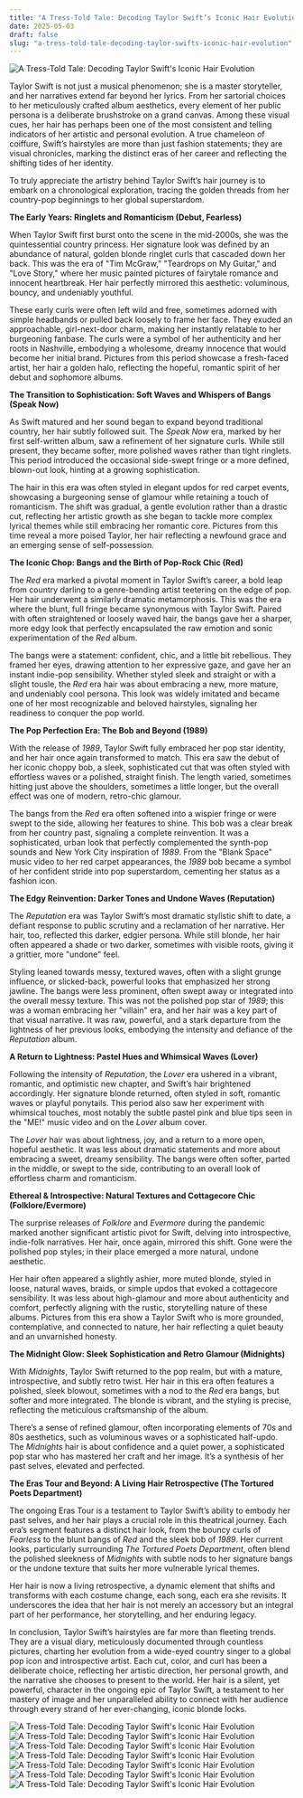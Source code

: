 ```yaml
---
title: "A Tress-Told Tale: Decoding Taylor Swift’s Iconic Hair Evolution"
date: 2025-05-03
draft: false
slug: "a-tress-told-tale-decoding-taylor-swifts-iconic-hair-evolution" 
---
```


![A Tress-Told Tale: Decoding Taylor Swift's Iconic Hair Evolution](https://ucesy-sk.happyhair.sk/celebrity_img/swift1f1609.jpg "A Tress-Told Tale: Decoding Taylor Swift's Iconic Hair Evolution")

Taylor Swift is not just a musical phenomenon; she is a master storyteller, and her narratives extend far beyond her lyrics. From her sartorial choices to her meticulously crafted album aesthetics, every element of her public persona is a deliberate brushstroke on a grand canvas. Among these visual cues, her hair has perhaps been one of the most consistent and telling indicators of her artistic and personal evolution. A true chameleon of coiffure, Swift’s hairstyles are more than just fashion statements; they are visual chronicles, marking the distinct eras of her career and reflecting the shifting tides of her identity.

To truly appreciate the artistry behind Taylor Swift’s hair journey is to embark on a chronological exploration, tracing the golden threads from her country-pop beginnings to her global superstardom.

**The Early Years: Ringlets and Romanticism (Debut, Fearless)**

When Taylor Swift first burst onto the scene in the mid-2000s, she was the quintessential country princess. Her signature look was defined by an abundance of natural, golden blonde ringlet curls that cascaded down her back. This was the era of "Tim McGraw," "Teardrops on My Guitar," and "Love Story," where her music painted pictures of fairytale romance and innocent heartbreak. Her hair perfectly mirrored this aesthetic: voluminous, bouncy, and undeniably youthful.

These early curls were often left wild and free, sometimes adorned with simple headbands or pulled back loosely to frame her face. They exuded an approachable, girl-next-door charm, making her instantly relatable to her burgeoning fanbase. The curls were a symbol of her authenticity and her roots in Nashville, embodying a wholesome, dreamy innocence that would become her initial brand. Pictures from this period showcase a fresh-faced artist, her hair a golden halo, reflecting the hopeful, romantic spirit of her debut and sophomore albums.

**The Transition to Sophistication: Soft Waves and Whispers of Bangs (Speak Now)**

As Swift matured and her sound began to expand beyond traditional country, her hair subtly followed suit. The *Speak Now* era, marked by her first self-written album, saw a refinement of her signature curls. While still present, they became softer, more polished waves rather than tight ringlets. This period introduced the occasional side-swept fringe or a more defined, blown-out look, hinting at a growing sophistication.

The hair in this era was often styled in elegant updos for red carpet events, showcasing a burgeoning sense of glamour while retaining a touch of romanticism. The shift was gradual, a gentle evolution rather than a drastic cut, reflecting her artistic growth as she began to tackle more complex lyrical themes while still embracing her romantic core. Pictures from this time reveal a more poised Taylor, her hair reflecting a newfound grace and an emerging sense of self-possession.

**The Iconic Chop: Bangs and the Birth of Pop-Rock Chic (Red)**

The *Red* era marked a pivotal moment in Taylor Swift’s career, a bold leap from country darling to a genre-bending artist teetering on the edge of pop. Her hair underwent a similarly dramatic metamorphosis. This was the era where the blunt, full fringe became synonymous with Taylor Swift. Paired with often straightened or loosely waved hair, the bangs gave her a sharper, more edgy look that perfectly encapsulated the raw emotion and sonic experimentation of the *Red* album.

The bangs were a statement: confident, chic, and a little bit rebellious. They framed her eyes, drawing attention to her expressive gaze, and gave her an instant indie-pop sensibility. Whether styled sleek and straight or with a slight tousle, the *Red* era hair was about embracing a new, more mature, and undeniably cool persona. This look was widely imitated and became one of her most recognizable and beloved hairstyles, signaling her readiness to conquer the pop world.

**The Pop Perfection Era: The Bob and Beyond (1989)**

With the release of *1989*, Taylor Swift fully embraced her pop star identity, and her hair once again transformed to match. This era saw the debut of her iconic choppy bob, a sleek, sophisticated cut that was often styled with effortless waves or a polished, straight finish. The length varied, sometimes hitting just above the shoulders, sometimes a little longer, but the overall effect was one of modern, retro-chic glamour.

The bangs from the *Red* era often softened into a wispier fringe or were swept to the side, allowing her features to shine. This bob was a clear break from her country past, signaling a complete reinvention. It was a sophisticated, urban look that perfectly complemented the synth-pop sounds and New York City inspiration of *1989*. From the "Blank Space" music video to her red carpet appearances, the *1989* bob became a symbol of her confident stride into pop superstardom, cementing her status as a fashion icon.

**The Edgy Reinvention: Darker Tones and Undone Waves (Reputation)**

The *Reputation* era was Taylor Swift’s most dramatic stylistic shift to date, a defiant response to public scrutiny and a reclamation of her narrative. Her hair, too, reflected this darker, edgier persona. While still blonde, her hair often appeared a shade or two darker, sometimes with visible roots, giving it a grittier, more "undone" feel.

Styling leaned towards messy, textured waves, often with a slight grunge influence, or slicked-back, powerful looks that emphasized her strong jawline. The bangs were less prominent, often swept away or integrated into the overall messy texture. This was not the polished pop star of *1989*; this was a woman embracing her "villain" era, and her hair was a key part of that visual narrative. It was raw, powerful, and a stark departure from the lightness of her previous looks, embodying the intensity and defiance of the *Reputation* album.

**A Return to Lightness: Pastel Hues and Whimsical Waves (Lover)**

Following the intensity of *Reputation*, the *Lover* era ushered in a vibrant, romantic, and optimistic new chapter, and Swift’s hair brightened accordingly. Her signature blonde returned, often styled in soft, romantic waves or playful ponytails. This period also saw her experiment with whimsical touches, most notably the subtle pastel pink and blue tips seen in the "ME!" music video and on the *Lover* album cover.

The *Lover* hair was about lightness, joy, and a return to a more open, hopeful aesthetic. It was less about dramatic statements and more about embracing a sweet, dreamy sensibility. The bangs were often softer, parted in the middle, or swept to the side, contributing to an overall look of effortless charm and romanticism.

**Ethereal & Introspective: Natural Textures and Cottagecore Chic (Folklore/Evermore)**

The surprise releases of *Folklore* and *Evermore* during the pandemic marked another significant artistic pivot for Swift, delving into introspective, indie-folk narratives. Her hair, once again, mirrored this shift. Gone were the polished pop styles; in their place emerged a more natural, undone aesthetic.

Her hair often appeared a slightly ashier, more muted blonde, styled in loose, natural waves, braids, or simple updos that evoked a cottagecore sensibility. It was less about high-glamour and more about authenticity and comfort, perfectly aligning with the rustic, storytelling nature of these albums. Pictures from this era show a Taylor Swift who is more grounded, contemplative, and connected to nature, her hair reflecting a quiet beauty and an unvarnished honesty.

**The Midnight Glow: Sleek Sophistication and Retro Glamour (Midnights)**

With *Midnights*, Taylor Swift returned to the pop realm, but with a mature, introspective, and subtly retro twist. Her hair in this era often features a polished, sleek blowout, sometimes with a nod to the *Red* era bangs, but softer and more integrated. The blonde is vibrant, and the styling is precise, reflecting the meticulous craftsmanship of the album.

There’s a sense of refined glamour, often incorporating elements of 70s and 80s aesthetics, such as voluminous waves or a sophisticated half-updo. The *Midnights* hair is about confidence and a quiet power, a sophisticated pop star who has mastered her craft and her image. It’s a synthesis of her past selves, elevated and perfected.

**The Eras Tour and Beyond: A Living Hair Retrospective (The Tortured Poets Department)**

The ongoing Eras Tour is a testament to Taylor Swift’s ability to embody her past selves, and her hair plays a crucial role in this theatrical journey. Each era’s segment features a distinct hair look, from the bouncy curls of *Fearless* to the blunt bangs of *Red* and the sleek bob of *1989*. Her current looks, particularly surrounding *The Tortured Poets Department*, often blend the polished sleekness of *Midnights* with subtle nods to her signature bangs or the undone texture that suits her more vulnerable lyrical themes.

Her hair is now a living retrospective, a dynamic element that shifts and transforms with each costume change, each song, each era she revisits. It underscores the idea that her hair is not merely an accessory but an integral part of her performance, her storytelling, and her enduring legacy.

In conclusion, Taylor Swift’s hairstyles are far more than fleeting trends. They are a visual diary, meticulously documented through countless pictures, charting her evolution from a wide-eyed country singer to a global pop icon and introspective artist. Each cut, color, and curl has been a deliberate choice, reflecting her artistic direction, her personal growth, and the narrative she chooses to present to the world. Her hair is a silent, yet powerful, character in the ongoing epic of Taylor Swift, a testament to her mastery of image and her unparalleled ability to connect with her audience through every strand of her ever-changing, iconic blonde locks.

![A Tress-Told Tale: Decoding Taylor Swift's Iconic Hair Evolution](https://ucesy-sk.happyhair.sk/celebrity_img/swift1f2113.jpg "A Tress-Told Tale: Decoding Taylor Swift's Iconic Hair Evolution") ![A Tress-Told Tale: Decoding Taylor Swift's Iconic Hair Evolution](https://i.pinimg.com/736x/4d/aa/22/4daa2297bb728d3f33963fef4c2d6251--taylor-swift-hairstyles-blunt-bangs.jpg "A Tress-Told Tale: Decoding Taylor Swift's Iconic Hair Evolution") ![A Tress-Told Tale: Decoding Taylor Swift's Iconic Hair Evolution](https://www.hairdohairstyle.com/wp-content/uploads/2018/07/Taylor-Swift-Hairstyles-8.jpg "A Tress-Told Tale: Decoding Taylor Swift's Iconic Hair Evolution") ![A Tress-Told Tale: Decoding Taylor Swift's Iconic Hair Evolution](https://1.bp.blogspot.com/-AKH5Q-JmLWo/Ty7DvyiMKAI/AAAAAAAAMAY/UF1uxVwwxGo/s1600/Taylor+Swift+Long++Hairstyle+(44).jpg "A Tress-Told Tale: Decoding Taylor Swift's Iconic Hair Evolution") ![A Tress-Told Tale: Decoding Taylor Swift's Iconic Hair Evolution](https://cdn2.stylecraze.com/wp-content/uploads/2013/07/Fringe.jpg "A Tress-Told Tale: Decoding Taylor Swift's Iconic Hair Evolution") ![A Tress-Told Tale: Decoding Taylor Swift's Iconic Hair Evolution](http://ohhmymy.com/wp-content/uploads/2016/03/Taylor-Swift-Hairstyles.jpg "A Tress-Told Tale: Decoding Taylor Swift's Iconic Hair Evolution") ![A Tress-Told Tale: Decoding Taylor Swift's Iconic Hair Evolution](https://www.hairdohairstyle.com/wp-content/uploads/2018/07/Taylor-Swift-Hairstyles-11.jpg "A Tress-Told Tale: Decoding Taylor Swift's Iconic Hair Evolution")